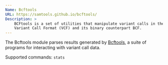 ```yaml
---
Name: Bcftools
URL: https://samtools.github.io/bcftools/
Description: >
    BCFtools is a set of utilities that manipulate variant calls in the
    Variant Call Format (VCF) and its binary counterpart BCF.
---
```


The Bcftools module parses results generated by
[Bcftools](https://samtools.github.io/bcftools/),
a suite of programs for interacting with variant call data.

Supported commands: `stats`
